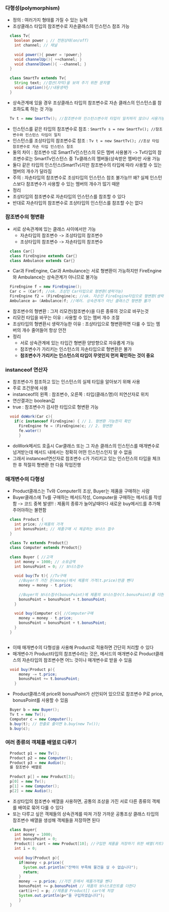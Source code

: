 ### 다형성(polymorphism)
- 정의 : 여러가지 형태를 가질 수 있는 능력
- 조상클래스 타입의 참조변수로 자손클래스의 인스턴스 참조 가능
```java
  class Tv{
    boolean power ; // 전원상태(on/off)
    int channel; // 채널
    
    void power(){ power = !power;}
    void channelUp(){ ++channel; }
    void channelDown(){ --channel; }
  }
  
  class SmartTv extends Tv{
    String text; //캡션(자막)을 보여 주기 위한 문자열
    void caption(){//내용생략}
  }
```
- 상속관계에 있을 경우 조상클래스 타입의 참조변수로 자손 클래스의 인스턴스를 참조하도록 하는 것 가능
```java
  Tv t = new SmartTv(); //참조변수와 인스턴스변수의 타입이 일치하지 않으나 사용가능
```
- 인스턴스를 같은 타입의 참조변수로 참조 : ``SmartTv s = new SmartTv(); //참조변수와 인스턴스 타입이 일치``
- 인스턴스를 조상타입의 참조변수로 참조 : `` Tv t = new SmartTv(); //조상 타입 참조변수로 자손 타입 인스턴스 참조 ``
- 둘의 차이 :  참조변수 t로 SmartTv인스턴스의 모든 멤버 사용불가 -> Tv타입의 참조변수로는 SmartTv인스턴스 중 Tv클래스의 멤버들(상속받은 멤버)만 사용 가능
- 둘다 같은 타입의 인스턴스(SmartTv)지만 참조변수의 타입에 따라 사용할 수 있는 멤버의 개수가 달라짐
- 주의 : 자손타입의 참조변수로 조상타입의 인스턴스 참조 불가능!!! 왜? 실제 인스턴스보다 참조변수가 사용할 수 있는 멤버의 개수가 많기 때문
- 정리
 - 조상타입의 참조변수로 자손타입의 인스턴스를 참조할 수 있다
 - 반대로 자손타입의 참조변수로 조상타입의 인스턴스를 참조할 수는 없다

### 참조변수의 형변환
- 서로 상속관계에 있는 클래스 사이에서만 가능
  - 자손타입의 참조변수 -> 조상타입의 참조변수
  - 조상타입의 참조변수 -> 자손타입의 참조변수
```java
  class Car{}
  class FireEngine extends Car{}
  class Ambulance extends Car{}  
```
- Car과 FireEngine, Car과 Ambulance는 서로 형변환이 가능하지만 FireEngine와 Ambulance는 상속관계가 아니므로 불가능
```java
  FireEngine f = new FireEngine();
  Car c = (Car)f; //ok. 조상인 Car타입으로 형변환(생략가능)
  FireEngine f2 = (FireEngine)c; //ok. 자손인 FireEngine타입으로 형변환(생략불가)
  Ambulance a= (Ambulance)f; //에러. 상속관계가 아닌 클래스간 형변환 불가
```
- 참조변수의 형변환 : 그저 리모컨(참조변수)을 다른 종류의 것으로 바꾸는것
- 리모컨 타입을 바꾸는 이유 : 사용할 수 있는 멤버 개수 조절
- 조상타입의 형변환시 생략가능한 이유 : 조상타입으로 형변환하면 다룰 수 있는 멤버의 개수 줄어들어 항상 안전
- 정리
  - 서로 상속관계에 있는 타입간 형변환 양방향으로 자유롭게 가능
  - 참조변수가 가리키는 인스턴스의 자손타입으로 형변환은 불가
  - **참조변수가 가리키는 인스턴스의 타입이 무엇인지 먼저 확인하는 것이 중요**

### instanceof 연산자
- 참조변수가 참조하고 있는 인스턴스의 실제 타입을 알아보기 위해 사용
- 주로 조건문에 사용 
- instanceof의 왼쪽 : 참조변수, 오른쪽 : 타입(클래스명)이 피연산자로 위치
- 연산결과는 boolean값
- true : 참조변수가 검사한 타입으로 형변환 가능
```java
  void doWork(Car c){
    if(c instanceof FireEngine) { // 1. 형변환 가능한지 확인
      FireEngine fe = (FireEngine)c; // 2. 형변환
      fe.water()
      }
```
- doWork메서드 호출시 Car클래스 또는 그 자손 클래스의 인스턴스를 매개변수로 넘겨받는데 메서드 내에서는 정확히 어떤 인스턴스인지 알 수 없음
- 그래서 instanceof연산자로 참조변수 c가 가리키고 있는 인스턴스의 타입을 체크한 후 적절히 형변환 한 다음 작업진행


### 매개변수의 다형성
- Product클래스는 Tv와 Computer의 조상, Buyer는 제품을 구매하는 사람
- Buyer클래스에 Tv를 구매하는 메서드작성, Computer을 구매하는 메서드를 작성함 -> 코드 중복 발생!! : 제품의 종류가 늘어날때마다 새로운 buy메서드를 추가해 주어야하는 불편함

```java
  class Product {
    int price; //제품의 가격
    int bonusPoint; // 제품구매 시 제공하는 보너스 점수
  }
  
  class Tv extends Product{}
  class Computer extends Product{}
  
  class Buyer { //고객
    int money = 1000; // 소유금액
    int bonusPoint = 0; // 보너스점수
    
    void buy(Tv t){ //Tv구매
      //Buyer가 가진 돈(money)에서 제품의 가격(t.price)만큼 뺀다
      money = money - t.price;
      
      //Buyer의 보너스점수(bonusPoint)에 제품의 보너스점수(t.bonusPoint)를 더한다
      bonusPoint = bonusPoint + t.bonusPoint;
    }
    
    void buy(Computer c){ //Computer구매
      money = money - t.price;
      bonusPoint = bonusPoint + t.bonusPoint;
    }
  }
  
```
- 이때 매개변수의 다형성을 사용해 Product로 적용하면 간단히 처리할 수 있다
- 매개변수가 Product타입의 참조변수라는 것은, 메서드의 매개변수로 Product클래스의 자손타입의 참조변수면 어느 것이나 매개변수로 받을 수 있음

```java
  void buy(Product p){
      money -= t.price;
      bonusPoint += t.bonusPoint;
    }
```
- Product클래스에 price와 bonusPoint가 선언되어 있으므로 참조변수 P로 price, bonusPoint를 사용할 수 있음
```java
  Buyer b = new Buyer();
  Tv t = new Tv();
  Computer c = new Computer();
  b.buy(t); // 한줄로 줄이면 b.buy(new Tv());
  b.buy(c);
```

### 여러 종류의 객체를 배열로 다루기
```java
  Product p1 = new Tv();
  Product p2 = new Computer();
  Product p3 = new Audio();
  를 참조변수 배열로
  
  Product p[] = new Product[3];
  p[0] = new Tv();
  p[1] = new Computer();
  p[2] = new Audio();
```
- 조상타입의 참조변수 배열을 사용하면, 공통의 조상을 가진 서로 다른 종류의 객체를 배여로 묶어 다룰 수 있다
- 또는 다루고 싶은 객체들의 상속관계를 따져 가장 가까운 공통조상 클래스 타입의 참조변수 배열을 생성해 객체들을 저장하면 된다
```java
  class Buyer{
    int money = 1000;
    int bonusPoint = 0;
    Product[] cart = new Product[10]; //구입한 제품을 저장하기 위한 배열(카트)
    int i = 0;
    
    void buy(Product p){
      if(money < p.price){
        System.out.println("잔액이 부족해 물건을 살 수 없습니다");
        return;
      }
      money -= p.price; //가진 돈에서 제품가격을 뺀다
      bonusPoint += p.bonusPoint // 제품의 보너스포인트를 더한다
      cart[i++] = p; //제품을 Product[] cart에 저장
      System.out.println(p+"을 구입하였습니다");
      }
  }
```
